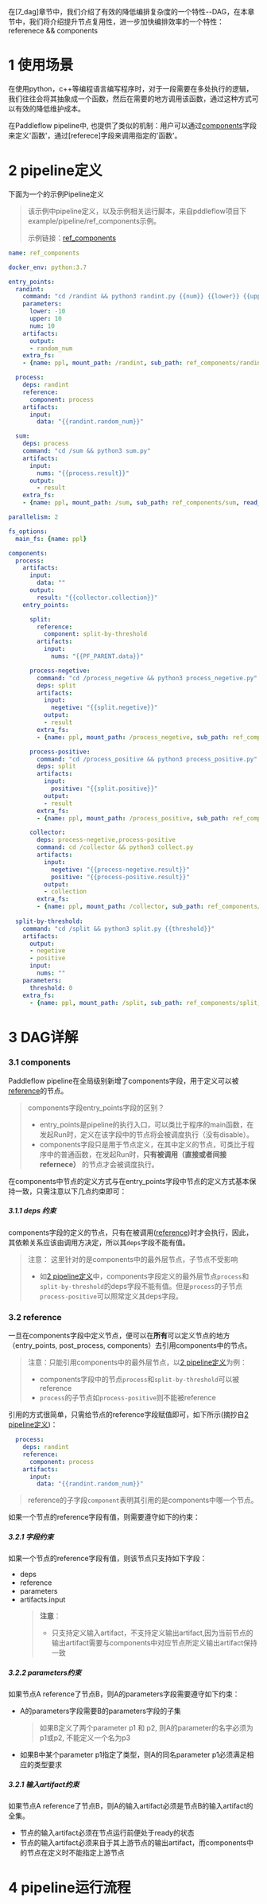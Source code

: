 在[7_dag]章节中，我们介绍了有效的降低编排复杂度的一个特性--DAG，在本章节中，我们将介绍提升节点复用性，进一步加快编排效率的一个特性： referenece && components

# 1 使用场景
在使用python，c++等编程语言编写程序时，对于一段需要在多处执行的逻辑，我们往往会将其抽象成一个函数，然后在需要的地方调用该函数，通过这种方式可以有效的降低维护成本。

在Paddleflow pipeline中, 也提供了类似的机制：用户可以通过[components]字段来定义'函数'，通过[referece]字段来调用指定的'函数'。

# 2 pipeline定义
下面为一个的示例Pipeline定义

> 该示例中pipeline定义，以及示例相关运行脚本，来自pddleflow项目下example/pipeline/ref_components示例。
> 
> 示例链接：[ref_components]

```yaml
name: ref_components

docker_env: python:3.7

entry_points:
  randint:
    command: "cd /randint && python3 randint.py {{num}} {{lower}} {{upper}}"
    parameters:
      lower: -10
      upper: 10
      num: 10
    artifacts:
      output:
      - random_num
    extra_fs:
    - {name: ppl, mount_path: /randint, sub_path: ref_components/randint, read_only: true}

  process:
    deps: randint
    reference:
      component: process
    artifacts:
      input: 
        data: "{{randint.random_num}}"

  sum:
    deps: process
    command: "cd /sum && python3 sum.py"
    artifacts:
      input:
        nums: "{{process.result}}"
      output:
        - result
    extra_fs:
    - {name: ppl, mount_path: /sum, sub_path: ref_components/sum, read_only: true}

parallelism: 2

fs_options:
  main_fs: {name: ppl}

components:
  process:
    artifacts:
      input: 
        data: ""
      output:
        result: "{{collector.collection}}"
    entry_points:

      split:
        reference:
          component: split-by-threshold
        artifacts:
          input:
            nums: "{{PF_PARENT.data}}"

      process-negetive:
        command: "cd /process_negetive && python3 process_negetive.py"
        deps: split
        artifacts:
          input:
            negetive: "{{split.negetive}}"
          output:
          - result
        extra_fs:
        - {name: ppl, mount_path: /process_negetive, sub_path: ref_components/process_negetive, read_only: true}

      process-positive:
        command: "cd /process_positive && python3 process_positive.py"
        deps: split
        artifacts:
          input:
            positive: "{{split.positive}}"
          output:
          - result
        extra_fs:
        - {name: ppl, mount_path: /process_positive, sub_path: ref_components/process_positive, read_only: true}

      collector:
        deps: process-negetive,process-positive
        command: cd /collector && python3 collect.py
        artifacts:
          input:
            negetive: "{{process-negetive.result}}"
            positive: "{{process-positive.result}}"
          output:
          - collection
        extra_fs:
        - {name: ppl, mount_path: /collector, sub_path: ref_components/collector, read_only: true}
  
  split-by-threshold:
    command: "cd /split && python3 split.py {{threshold}}"
    artifacts:
      output:
      - negetive
      - positive
      input:
        nums: ""
    parameters:
      threshold: 0
    extra_fs:
      - {name: ppl, mount_path: /split, sub_path: ref_components/split, read_only: true}
```

# 3 DAG详解
### 3.1 components
Paddleflow pipeline在全局级别新增了components字段，用于定义可以被[reference]的节点。

> components字段entry_points字段的区别？
> - entry_points是pipeline的执行入口，可以类比于程序的main函数，在发起Run时，定义在该字段中的节点将会被调度执行（没有disable）。
> - components字段只是用于节点定义，在其中定义的节点，可类比于程序中的普通函数，在发起Run时，**只有被调用（直接或者间接refernece）** 的节点才会被调度执行。

在components中节点的定义方式与在entry_points字段中节点的定义方式基本保持一致，只需注意以下几点约束即可：

##### 3.1.1 deps 约束
components字段的定义的节点，只有在被调用([reference])时才会执行，因此，其依赖关系应该由调用方决定，所以其`deps`字段不能有值。

> 注意： 这里针对的是components中的最外层节点，子节点不受影响
> - 如[2 pipeline定义]中，components字段定义的最外层节点`process`和`split-by-threshold`的deps字段不能有值。但是`process`的子节点`process-positive`可以照常定义其deps字段。
 
### 3.2 reference
一旦在components字段中定义节点，便可以在**所有**可以定义节点的地方（entry_points, post_process, components）去引用components中的节点。

>注意：只能引用components中的最外层节点，以[2 pipeline定义]为例：
>- components字段中的节点`process`和`split-by-threshold`可以被reference
>- `process`的子节点如`process-positive`则不能被reference

引用的方式很简单，只需给节点的reference字段赋值即可，如下所示(摘抄自[2 pipeline定义])：
```yaml
  process:
    deps: randint
    reference:
      component: process
    artifacts:
      input: 
        data: "{{randint.random_num}}"
```

> reference的子字段`component`表明其引用的是components中哪一个节点。

如果一个节点的reference字段有值，则需要遵守如下的约束：

##### 3.2.1 字段约束
如果一个节点的reference字段有值，则该节点只支持如下字段：
- deps
- reference
- parameters
- artifacts.input
  > **注意**：
  > - 只支持定义输入artifact，不支持定义输出artifact,因为当前节点的输出artifact需要与components中对应节点所定义输出artifact保持一致

##### 3.2.2 parameters约束
如果节点A reference了节点B，则A的parameters字段需要遵守如下约束：
- A的parameters字段需要B的parameters字段的子集
  > 如果B定义了两个parameter p1 和 p2, 则A的parameter的名字必须为p1或p2, 不能定义一个名为p3

- 如果B中某个parameter p1指定了类型，则A的同名parameter p1必须满足相应的类型要求

##### 3.2.1 输入artifact约束
如果节点A reference了节点B，则A的输入artifact必须是节点B的输入artifact的全集。

- 节点的输入artifact必须在节点运行前便处于ready的状态
- 节点的输入artifact必须来自于其上游节点的输出artifact，而components中的节点在定义时不能指定上游节点


# 4 pipeline运行流程


[ref_components]: TODO
[reference]: TODO
[components]: TODO
[1 使用场景]: TODO
[2 pipeline定义]: TODO
